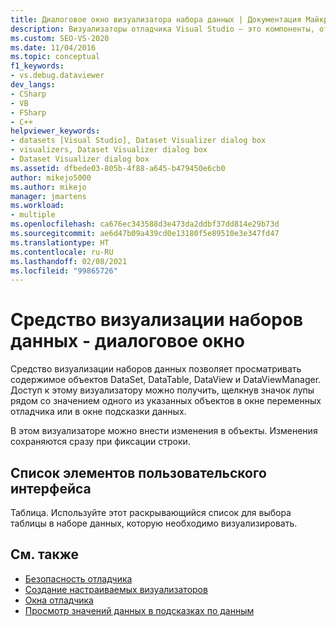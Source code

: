 ```yaml
---
title: Диалоговое окно визуализатора набора данных | Документация Майкрософт
description: Визуализаторы отладчика Visual Studio — это компоненты, отображающие данные. Средство визуализации наборов данных позволяет просматривать содержимое объектов DataSet, DataTable, DataView и DataViewManager.
ms.custom: SEO-VS-2020
ms.date: 11/04/2016
ms.topic: conceptual
f1_keywords:
- vs.debug.dataviewer
dev_langs:
- CSharp
- VB
- FSharp
- C++
helpviewer_keywords:
- datasets [Visual Studio], Dataset Visualizer dialog box
- visualizers, Dataset Visualizer dialog box
- Dataset Visualizer dialog box
ms.assetid: dfbede03-805b-4f88-a645-b479450e6cb0
author: mikejo5000
ms.author: mikejo
manager: jmartens
ms.workload:
- multiple
ms.openlocfilehash: ca676ec343588d3e473da2ddbf37dd814e29b73d
ms.sourcegitcommit: ae6d47b09a439cd0e13180f5e89510e3e347fd47
ms.translationtype: HT
ms.contentlocale: ru-RU
ms.lasthandoff: 02/08/2021
ms.locfileid: "99865726"
---
```

# <a name="dataset-visualizer-dialog-box"></a>Средство визуализации наборов данных - диалоговое окно
Средство визуализации наборов данных позволяет просматривать содержимое объектов DataSet, DataTable, DataView и DataViewManager. Доступ к этому визуализатору можно получить, щелкнув значок лупы рядом со значением одного из указанных объектов в окне переменных отладчика или в окне подсказки данных.

 В этом визуализаторе можно внести изменения в объекты. Изменения сохраняются сразу при фиксации строки.

## <a name="uielement-list"></a>Список элементов пользовательского интерфейса
 Таблица. Используйте этот раскрывающийся список для выбора таблицы в наборе данных, которую необходимо визуализировать.

## <a name="see-also"></a>См. также

- [Безопасность отладчика](../debugger/debugger-security.md)
- [Создание настраиваемых визуализаторов](../debugger/create-custom-visualizers-of-data.md)
- [Окна отладчика](../debugger/debugger-windows.md)
- [Просмотр значений данных в подсказках по данным](../debugger/view-data-values-in-data-tips-in-the-code-editor.md)